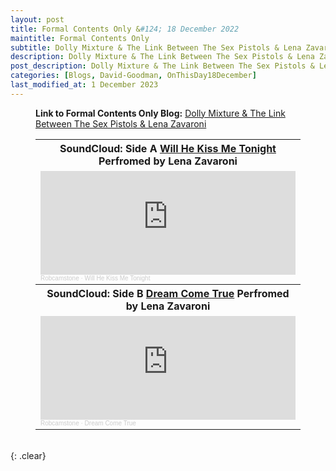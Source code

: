 ```yaml
---
layout: post
title: Formal Contents Only &#124; 18 December 2022
maintitle: Formal Contents Only
subtitle: Dolly Mixture & The Link Between The Sex Pistols & Lena Zavaroni
description: Dolly Mixture & The Link Between The Sex Pistols & Lena Zavaroni.
post_description: Dolly Mixture & The Link Between The Sex Pistols & Lena Zavaroni.
categories: [Blogs, David-Goodman, OnThisDay18December]
last_modified_at: 1 December 2023
---
```


<figure class="fig3">
<p><strong>Link to Formal Contents Only Blog:</strong> <a class="external-link" href="https://formalcontentsonly.wordpress.com/2022/12/18/dolly-mixture-the-link-between-the-sex-pistols-lena-zavaroni">Dolly Mixture & The Link Between The Sex Pistols & Lena Zavaroni</a></p>
</figure>

<figure class="fig3">
<table>
<tr id="infobox1"><th>SoundCloud: Side A <a href="/discography/singles/1980-11-will-he-kiss-me-tonight#infobox1">Will He Kiss Me Tonight</a> Perfromed by Lena Zavaroni</th></tr>
<tr><td><iframe width="100%" height="166" scrolling="no" frameborder="no" allow="autoplay" src="https://w.soundcloud.com/player/?url=https%3A//api.soundcloud.com/tracks/206200258&color=%23ff5500&auto_play=false&hide_related=false&show_comments=true&show_user=true&show_reposts=false&show_teaser=true"></iframe><div style="font-size: 10px; color: #cccccc;line-break: anywhere;word-break: normal;overflow: hidden;white-space: nowrap;text-overflow: ellipsis; font-family: Interstate,Lucida Grande,Lucida Sans Unicode,Lucida Sans,Garuda,Verdana,Tahoma,sans-serif;font-weight: 100;"><a href="https://soundcloud.com/robcamstone" title="Robcamstone" target="_blank" style="color: #cccccc; text-decoration: none;">Robcamstone</a> · <a href="https://soundcloud.com/robcamstone/will-he-kiss-me-tonight" title="Will He Kiss Me Tonight" target="_blank" style="color: #cccccc; text-decoration: none;">Will He Kiss Me Tonight</a></div></td></tr>
<tr id="infobox2"><th>SoundCloud: Side B <a href="/discography/singles/1980-11-will-he-kiss-me-tonight#infobox2">Dream Come True</a> Perfromed by Lena Zavaroni</th></tr>
<tr><td><iframe width="100%" height="166" scrolling="no" frameborder="no" allow="autoplay" src="https://w.soundcloud.com/player/?url=https%3A//api.soundcloud.com/tracks/206200253&color=%23ff5500&auto_play=false&hide_related=false&show_comments=true&show_user=true&show_reposts=false&show_teaser=true"></iframe><div style="font-size: 10px; color: #cccccc;line-break: anywhere;word-break: normal;overflow: hidden;white-space: nowrap;text-overflow: ellipsis; font-family: Interstate,Lucida Grande,Lucida Sans Unicode,Lucida Sans,Garuda,Verdana,Tahoma,sans-serif;font-weight: 100;"><a href="https://soundcloud.com/robcamstone" title="Robcamstone" target="_blank" style="color: #cccccc; text-decoration: none;">Robcamstone</a> · <a href="https://soundcloud.com/robcamstone/dream-come-true" title="Dream Come True" target="_blank" style="color: #cccccc; text-decoration: none;">Dream Come True</a></div></td></tr>
</table>
</figure>

<br />{: .clear}

